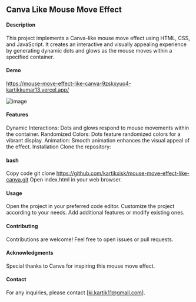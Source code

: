 ## Canva Like Mouse Move Effect

#### Description
This project implements a Canva-like mouse move effect using HTML, CSS, and JavaScript. It creates an interactive and visually appealing experience by generating dynamic dots and glows as the mouse moves within a specified container.

#### Demo
https://mouse-move-effect-like-canva-9zskxyuo4-kartikkumar13.vercel.app/

![image](https://github.com/kartikxisk/mouse-move-effect-like-canva/assets/54768757/75afbf47-0e96-4347-889d-064435cc84d6)


#### Features
Dynamic Interactions: Dots and glows respond to mouse movements within the container.
Randomized Colors: Dots feature randomized colors for a vibrant display.
Animation: Smooth animation enhances the visual appeal of the effect.
Installation
Clone the repository:

#### bash
Copy code
git clone https://github.com/kartikxisk/mouse-move-effect-like-canva.git
Open index.html in your web browser.

#### Usage
Open the project in your preferred code editor.
Customize the project according to your needs.
Add additional features or modify existing ones.

#### Contributing
Contributions are welcome! Feel free to open issues or pull requests.

#### Acknowledgments
Special thanks to Canva for inspiring this mouse move effect.

#### Contact
For any inquiries, please contact [ki.kartik11@gmail.com].
